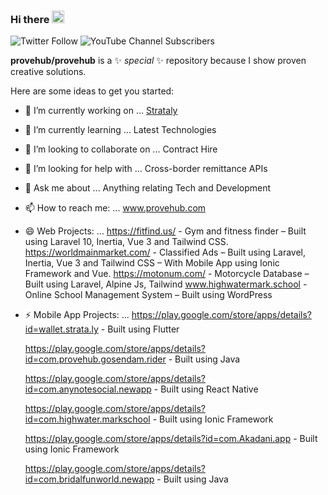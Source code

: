 ### Hi there <img src="https://provehub.com/wp-content/uploads/2023/04/waving-hand_1f44b.gif" width="20px" />

![Twitter Follow](https://img.shields.io/twitter/follow/provehub?style=social) ![YouTube Channel Subscribers](https://img.shields.io/youtube/channel/subscribers/UCDTNTuIc8tv6Q29zYMTpXJg?label=Subscribe&style=social)


**provehub/provehub** is a ✨ _special_ ✨ repository because I show proven creative solutions.

Here are some ideas to get you started:

- 🔭 I’m currently working on ... <a href="https://strataly.com/" target="_blank">Strataly</a>
- 🌱 I’m currently learning ... Latest Technologies 
- 👯 I’m looking to collaborate on ... Contract Hire
- 🤔 I’m looking for help with ... Cross-border remittance APIs
- 💬 Ask me about ... Anything relating Tech and Development
- 📫 How to reach me: ... www.provehub.com
- 😄 Web Projects: ...
      https://fitfind.us/ - Gym and fitness finder – Built using Laravel 10, Inertia, Vue 3 and Tailwind CSS.
      https://worldmainmarket.com/ - Classified Ads – Built using Laravel, Inertia, Vue 3 and Tailwind CSS – With Mobile App using Ionic Framework and Vue.
      https://motonum.com/ - Motorcycle Database – Built using Laravel, Alpine Js, Tailwind
      www.highwatermark.school - Online School Management System – Built using WordPress

- ⚡ Mobile App Projects: ...
    https://play.google.com/store/apps/details?id=wallet.strata.ly - Built using Flutter

    https://play.google.com/store/apps/details?id=com.provehub.gosendam.rider - Built using Java

    https://play.google.com/store/apps/details?id=com.anynotesocial.newapp - Built using React Native

    https://play.google.com/store/apps/details?id=com.highwater.markschool - Built using Ionic Framework

    https://play.google.com/store/apps/details?id=com.Akadani.app - Built using Ionic Framework

    https://play.google.com/store/apps/details?id=com.bridalfunworld.newapp - Built using Java

